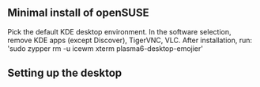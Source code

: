 ## Minimal install of openSUSE ##
Pick the default KDE desktop environment. In the software selection, remove KDE apps (except Discover), TigerVNC, VLC. After installation, run:
  'sudo zypper rm -u icewm xterm plasma6-desktop-emojier'

## Setting up the desktop ##
